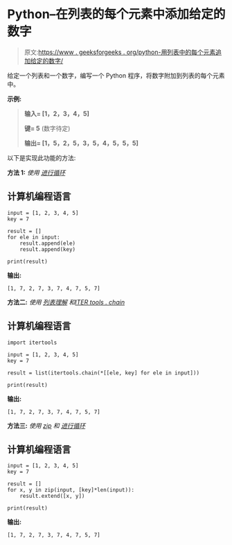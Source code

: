 # Python–在列表的每个元素中添加给定的数字

> 原文:[https://www . geeksforgeeks . org/python-用列表中的每个元素追加给定的数字/](https://www.geeksforgeeks.org/python-append-given-number-with-every-element-of-the-list/)

给定一个列表和一个数字，编写一个 Python 程序，将数字附加到列表的每个元素中。

**示例:**

> **输入= [1，2，3，4，5]**
> 
> **键= 5** (数字待定)
> 
> **输出= [1，5，2，5，3，5，4，5，5，5]**

以下是实现此功能的方法:

**方法 1:** *使用* [*进行循环*](https://www.geeksforgeeks.org/python-for-loops/)

## 计算机编程语言

```
input = [1, 2, 3, 4, 5]
key = 7

result = []
for ele in input:
    result.append(ele)
    result.append(key)

print(result)
```

**输出:**

```
[1, 7, 2, 7, 3, 7, 4, 7, 5, 7]
```

**方法二:** *使用* [*列表理解*](https://www.geeksforgeeks.org/python-list-comprehension-and-slicing/) *和*[*ITER tools . chain*](https://www.geeksforgeeks.org/python-itertools/)

## 计算机编程语言

```
import itertools

input = [1, 2, 3, 4, 5]
key = 7

result = list(itertools.chain(*[[ele, key] for ele in input]))

print(result)
```

**输出:**

```
[1, 7, 2, 7, 3, 7, 4, 7, 5, 7]
```

**方法三:** *使用* [*zip*](https://www.geeksforgeeks.org/zip-in-python/) *和* [*进行循环*](https://www.geeksforgeeks.org/python-for-loops/)

## 计算机编程语言

```
input = [1, 2, 3, 4, 5]
key = 7

result = []
for x, y in zip(input, [key]*len(input)):
    result.extend([x, y])

print(result)
```

**输出:**

```
[1, 7, 2, 7, 3, 7, 4, 7, 5, 7]
```
